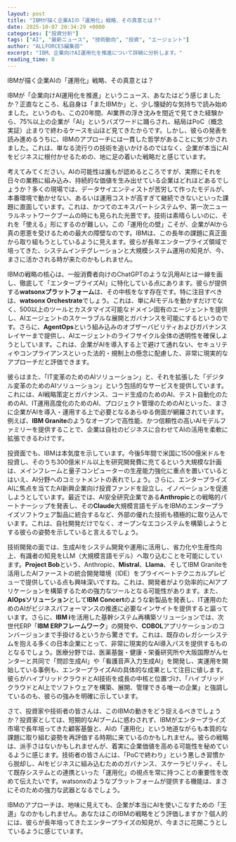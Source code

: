 ```yaml
---
layout: post
title: "IBMが描く企業AIの「運用化」戦略、その真意とは？"
date: 2025-10-07 20:34:29 +0000
categories: ["投資分析"]
tags: ["AI", "最新ニュース", "技術動向", "投資", "エージェント"]
author: "ALLFORCES編集部"
excerpt: "IBM、企業向けAI運用化を推進について詳細に分析します。"
reading_time: 8
---
```


IBMが描く企業AIの「運用化」戦略、その真意とは？

IBMが「企業向けAI運用化を推進」というニュース、あなたはどう感じましたか？正直なところ、私自身は「またIBMか」と、少し懐疑的な気持ちで読み始めました。というのも、この20年間、AI業界の浮き沈みを間近で見てきた経験から、75%以上の企業が「AI」というバズワードに踊らされ、結局はPoC（概念実証）止まりで終わるケースを山ほど見てきたからです。しかし、彼らの発表を読み進めるうちに、IBMのアプローチには一貫した哲学があることに気づかされました。これは、単なる流行りの技術を追いかけるのではなく、企業が本当にAIをビジネスに根付かせるための、地に足の着いた戦略だと感じています。

考えてみてください。AIの可能性は誰もが認めるところですが、実際にそれを日々の業務に組み込み、持続的な価値を生み出せている企業はどれほどあるでしょうか？多くの現場では、データサイエンティストが苦労して作ったモデルが、本番環境で動かせない、あるいは運用コストが高すぎて継続できないといった課題に直面しています。これは、かつてのエキスパートシステムや、第一次ニューラルネットワークブームの時にも見られた光景です。技術は素晴らしいのに、それを「使える」形にするのが難しい。この「運用化の壁」こそが、企業がAIから真の恩恵を受けるための最大の障壁なのです。IBMは、この長年の課題に真正面から取り組もうとしているように見えます。彼らが長年エンタープライズ領域で培ってきた、システムインテグレーションと大規模システム運用の知見が、今、まさに活かされる時が来たのかもしれません。

IBMの戦略の核心は、一般消費者向けのChatGPTのような汎用AIとは一線を画し、徹底して「エンタープライズAI」に特化している点にあります。彼らが提供する**watsonxプラットフォーム**は、その中核をなす存在です。特に注目すべきは、**watsonx Orchestrate**でしょう。これは、単にAIモデルを動かすだけでなく、500以上のツールとカスタマイズ可能なドメイン固有のエージェントを提供し、AIエージェントのスケーラブルな展開とガバナンスを可能にするというのです。さらに、**AgentOps**という組み込みのオブザーバビリティおよびガバナンスレイヤーまで提供し、AIエージェントのライフサイクル全体の透明性を確保しようとしています。これは、企業がAIを導入する上で避けて通れない、セキュリティやコンプライアンスといった法的・規制上の懸念に配慮した、非常に現実的なアプローチだと評価できます。

彼らはまた、「IT変革のためのAIソリューション」と、それを拡張した「デジタル変革のためのAIソリューション」という包括的なサービスを提供しています。これには、AI戦略策定とガバナンス、コード生成のためのAI、テスト自動化のためのAI、IT運用高度化のためのAI、プロジェクト管理のためのAIといった、まさに企業がAIを導入・運用する上で必要となるあらゆる側面が網羅されています。例えば、**IBM Granite**のようなオープンで高性能、かつ信頼性の高いAIモデルファミリーを提供することで、企業は自社のビジネスに合わせてAIの活用を柔軟に拡張できるわけです。

投資面でも、IBMは本気度を示しています。今後5年間で米国に1500億米ドルを投資し、そのうち300億米ドル以上を研究開発費に充てるという大規模な計画は、メインフレームと量子コンピューターの生産能力強化に重点を置いているとはいえ、AI分野へのコミットメントの表れでしょう。さらに、エンタープライズAIに焦点を当てたAI新興企業向け投資ファンドを設立し、イノベーションを促進しようとしています。最近では、AI安全研究企業である**Anthropic**との戦略的パートナーシップを発表し、その**Claude**大規模言語モデルをIBMのエンタープライズソフトウェア製品に統合するなど、外部の優れた技術も積極的に取り込んでいます。これは、自社開発だけでなく、オープンなエコシステムを構築しようとする彼らの姿勢を示していると言えるでしょう。

技術開発の面では、生成AIをシステム開発や運用に活用し、省力化や生産性向上、有識者の知見をLLM（大規模言語モデル）へ取り込むことを可能にしています。**Project Bob**という、Anthropic、**Mistral**、**Llama**、そしてIBM Graniteを活用したAIファーストの統合開発環境（IDE）をプライベートテクニカルプレビューで提供している点も興味深いですね。これは、開発者がより効率的にAIアプリケーションを構築するための強力なツールとなる可能性があります。また、**AIOpsソリューション**として**IBM Concert**のような新製品を発表し、IT運用のためのAIがビジネスパフォーマンスの推進に必要なインサイトを提供すると謳っています。さらに、**IBM i**を活用した基幹システム再構築ソリューションでは、次世代ERP「**IBM ERPフレームワーク**」の開発や、**COBOL**アプリケーションのコンバージョンまで手掛けるというから驚きです。これは、既存のレガシーシステムを抱える多くの日本企業にとって、非常に現実的なAI導入パスを提供するものとなるでしょう。医療分野では、医薬基盤・健康・栄養研究所や大阪国際がんセンターと共同で「問診生成AI」や「看護音声入力生成AI」を開発し、実運用を開始している事例も、エンタープライズAIの具体的な成果として注目に値します。彼らがハイブリッドクラウドとAI技術を成長の中核と位置づけ、「ハイブリッドクラウドとAI上でソフトウェアを構築、展開、管理できる唯一の企業」と強調しているのも、彼らの強みを明確に示しています。

さて、投資家や技術者の皆さんは、このIBMの動きをどう捉えるべきでしょうか？投資家としては、短期的なAIブームに惑わされず、IBMがエンタープライズ市場で長年培ってきた顧客基盤と、AIの「運用化」という地道ながらも本質的な課題に取り組む姿勢を再評価する時期に来ているのかもしれません。彼らの戦略は、派手さはないかもしれませんが、着実に企業価値を高める可能性を秘めているように感じます。技術者の皆さんには、「PoCで終わり」という悪しき習慣から脱却し、AIをビジネスに組み込むためのガバナンス、スケーラビリティ、そして既存システムとの連携といった「運用化」の視点を常に持つことの重要性を改めて伝えたいです。watsonxのようなプラットフォームが提供する機能は、まさにそのための強力な武器となるでしょう。

IBMのアプローチは、地味に見えても、企業が本当にAIを使いこなすための「王道」なのかもしれません。あなたはこのIBMの戦略をどう評価しますか？個人的には、彼らが長年培ってきたエンタープライズの知見が、今まさに花開こうとしているように感じています。

